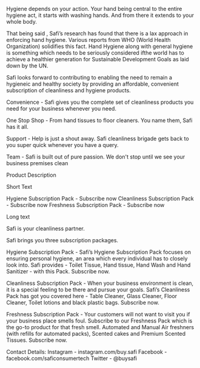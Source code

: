Hygiene depends on your action. Your hand being central to the entire hygiene act, it starts with washing hands. And from there it extends to your whole body.

That being said , Safi’s research has found that there is a lax approach in enforcing hand hygiene. Various reports from WHO (World Health Organization) solidifies this fact. Hand Hygiene along with general hygiene is something which needs to be seriously considered ifthe world has to achieve a healthier generation for Sustainable Development Goals as laid down by the UN.

Safi looks forward to contributing to enabling the need to remain a hygieneic and healthy society by providing an affordable, convenient subscription of cleanliness and hygiene products.

Convenience - Safi gives you the complete set of cleanliness products you need for your business whenever you need.

One Stop Shop - From hand tissues to floor cleaners. You name them, Safi has it all.

Support - Help is just a shout away. Safi cleanliness brigade gets back to you super quick whenever you have a query.

Team - Safi is built out of pure passion. We don't stop until we see your business premises clean


Product Description

Short Text

Hygiene Subscription Pack - Subscribe now
Cleanliness Subscription Pack - Subscribe now
Freshness Subscription Pack - Subscribe now

Long text

Safi is your cleanliness partner.

Safi brings you three subscription packages.

Hygiene Subscription Pack - Safi’s Hygiene Subscription Pack focuses on ensuring personal hygiene, an area which every individual has to closely look into. Safi provides - Toilet Tissue, Hand tissue, Hand Wash and Hand Sanitizer - with this Pack. Subscribe now.

Cleanliness Subscription Pack - When your business environment is clean, it is a special feeling to be there and pursue your goals. Safi’s Cleanliness Pack has got you covered here - Table Cleaner, Glass Cleaner, Floor Cleaner, Toilet lotions and black plastic bags. Subscribe now.

Freshness Subscription Pack - Your customers will not want to visit you if your business place smells foul. Subscribe to our Freshness Pack which is the go-to product for that fresh smell. Automated and Manual Air freshners (with refills for automated packs), Scented cakes and Premium Scented Tissues. Subscribe now.

Contact Details:
Instagram - instagram.com/buy.safi
Facebook - facebook.com/saficonsumertech
Twitter - @buysafi
